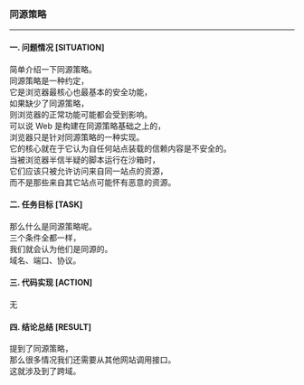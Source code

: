### 同源策略  
---

#### 一. 问题情况 [SITUATION]  
简单介绍一下同源策略。  
同源策略是一种约定，  
它是浏览器最核心也最基本的安全功能，  
如果缺少了同源策略，  
则浏览器的正常功能可能都会受到影响。  
可以说 Web 是构建在同源策略基础之上的，  
浏览器只是针对同源策略的一种实现。  
它的核心就在于它认为自任何站点装载的信赖内容是不安全的。  
当被浏览器半信半疑的脚本运行在沙箱时，  
它们应该只被允许访问来自同一站点的资源，  
而不是那些来自其它站点可能怀有恶意的资源。  

#### 二. 任务目标 [TASK]  
那么什么是同源策略呢。  
三个条件全都一样，  
我们就会认为他们是同源的。  
域名、端口、协议。

#### 三. 代码实现 [ACTION]  
无

#### 四. 结论总结 [RESULT]  
提到了同源策略，  
那么很多情况我们还需要从其他网站调用接口。  
这就涉及到了跨域。